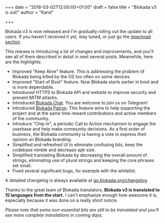 +++
date = "2018-03-02T12:00:00+01:00"
draft = false
title = "Blokada v3 is out!"
author = "Karol"

+++

Blokada v3 is now released and I'm gradually rolling out the update to all users. If you haven't received it yet, stay tuned, or just go the [download section](https://blokada.org/#download).

This release is introducing a lot of changes and improvements, and you'll see all of them described in detail in next several posts. Meanwhile, here are the highlights:

- Improved "Keep Alive" feature. This is addressing the problem of Blokada being killed by the OS too often on some devices.
- Improved "Start of Boot" feature. Now Blokada starts earlier in boot and is more dependable.
- Introduced HTTPS to Blokada API and website to improve security and prevent MITM attacks.
- Introduced [Blokada Chat](http://go.blokada.org/chat). You are welcome to join us on Telegram!
- Introduced [Blokada Patron](http://go.blokada.org/patron). This feature aims to help supporting the project and at the same time reward contributions and active members of the community.
- Introduce "Chip In", a periodic Call to Action mechanism to engage the userbase and help make community decisions. As a first order of business, the Blokada community is having a vote to express their opinion on Blokada branding.
- Simplified and refreshed UI to eliminate confusing bits, keep the codebase nimble and decrease apk size.
- Simplified translating Blokada by decreasing the overall amount of strings, eliminating use of plural strings and keeping the core phrases set small.
- Fixed several significant bugs, for example with the whitelist.

A detailed changelog is always available at [go.blokada.org/changelog](http://go.blokada.org/changelog).

Thanks to the great team of Blokada translators, **Blokada v3 is translated to 15 languages from the start.** I can't emphasize enough how awesome it is, especially because it was done on a really short notice.

_Please note that some non-essential bits are still to be translated and you'll see more complete translations in coming days._
